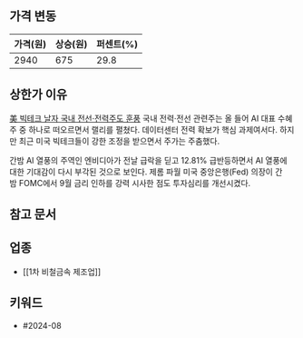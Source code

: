 ## 가격 변동
| 가격(원) | 상승(원) | 퍼센트(%) |
| ----- | ----- | ------ |
| 2940  | 675   | 29.8   |
## 상한가 이유
[美 빅테크 날자 국내 전선·전력주도 훈풍](https://n.news.naver.com/mnews/article/015/0005016870)
국내 전력·전선 관련주는 올 들어 AI 대표 수혜주 중 하나로 떠오르면서 랠리를 펼쳤다. 데이터센터 전력 확보가 핵심 과제여서다. 하지만 최근 미국 빅테크들이 강한 조정을 받으면서 주가는 주춤했다.  
  
간밤 AI 열풍의 주역인 엔비디아가 전날 급락을 딛고 12.81% 급반등하면서 AI 열풍에 대한 기대감이 다시 부각된 것으로 보인다. 제롬 파월 미국 중앙은행(Fed) 의장이 간밤 FOMC에서 9월 금리 인하를 강력 시사한 점도 투자심리를 개선시켰다.
## 참고 문서
## 업종
- [[1차 비철금속 제조업]]
## 키워드
- #2024-08 